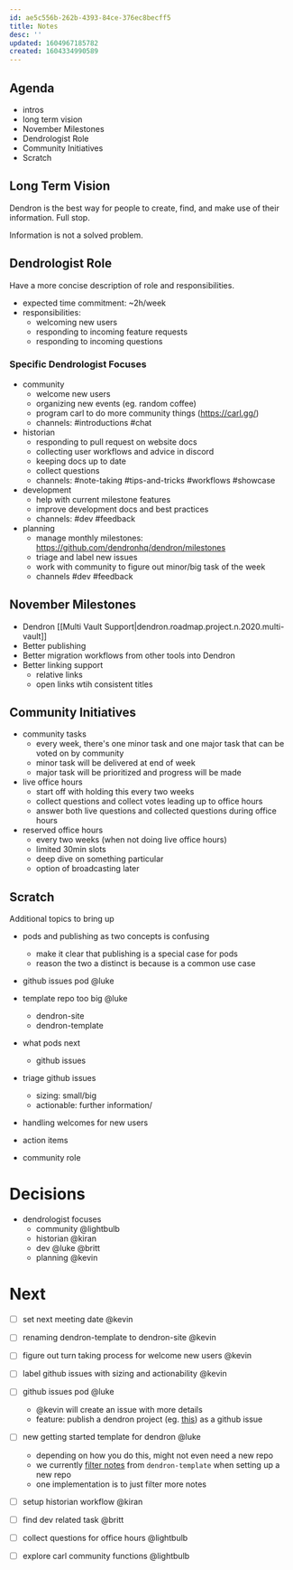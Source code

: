 ```yaml
---
id: ae5c556b-262b-4393-84ce-376ec8becff5
title: Notes
desc: ''
updated: 1604967185782
created: 1604334990589
---
```

## Agenda

- intros
- long term vision
- November Milestones
- Dendrologist Role
- Community Initiatives
- Scratch

## Long Term Vision

Dendron is the best way for people to create, find, and make use of their information. Full stop. 

Information is not a solved problem. 

## Dendrologist Role

Have a more concise description of role and responsibilities.

- expected time commitment: ~2h/week
- responsibilities:
  - welcoming new users
  - responding to incoming feature requests
  - responding to incoming questions

### Specific Dendrologist Focuses

- community
  - welcome new users
  - organizing new events (eg. random coffee)
  - program carl to do more community things (<https://carl.gg/>)
  - channels: #introductions #chat
- historian
  - responding to pull request on website docs
  - collecting user workflows and advice in discord 
  - keeping docs up to date
  - collect questions 
  - channels: #note-taking #tips-and-tricks #workflows #showcase
- development
  - help with current milestone features
  - improve development docs and best practices
  - channels: #dev #feedback
- planning
  - manage monthly milestones: <https://github.com/dendronhq/dendron/milestones>
  - triage and label new issues
  - work with community to figure out minor/big task of the week
  - channels #dev #feedback

## November Milestones

- Dendron [[Multi Vault Support|dendron.roadmap.project.n.2020.multi-vault]]
- Better publishing 
- Better migration workflows from other tools into Dendron
- Better linking support
  - relative links 
  - open links wtih consistent titles

## Community Initiatives

- community tasks
  - every week, there's one minor task and one major task that can be voted on by community
  - minor task will be delivered at end of week
  - major task will be prioritized and progress will be made
- live office hours
  - start off with holding this every two weeks
  - collect questions and collect votes leading up to office hours
  - answer both live questions and collected questions during office hours 
- reserved office hours
  - every two weeks (when not doing live office hours)
  - limited 30min slots 
  - deep dive on something particular
  - option of broadcasting later

## Scratch

Additional topics to bring up

- pods and publishing as two concepts is confusing
  - make it clear that publishing is a special case for pods
  - reason the two a distinct is because is a common use case

- github issues pod @luke

- template repo too big @luke
  - dendron-site
  - dendron-template

- what pods next
  - github issues 

- triage github issues
  - sizing: small/big
  - actionable: further information/

- handling welcomes for new users

- action items 

- community role 

# Decisions

- dendrologist focuses
  - community @lightbulb
  - historian @kiran
  - dev @luke @britt
  - planning @kevin

# Next

- [ ] set next meeting date @kevin

- [ ] renaming dendron-template to dendron-site @kevin

- [ ] figure out turn taking process for welcome new users @kevin

- [ ] label github issues with sizing and actionability @kevin

- [ ] github issues pod @luke 
  - @kevin will create an issue with more details
  - feature: publish a dendron project (eg. [this](https://dendron.so/notes/45cfb9f2-46cf-4f67-a41e-834818fbd06e.html)) as a github issue

- [ ] new getting started template for dendron @luke 
  - depending on how you do this, might not even need a new repo
  - we currently [filter notes](https://github.com/dendronhq/dendron/blob/master/packages/plugin-core/src/commands/SetupWorkspace.ts#L139:L139) from `dendron-template` when setting up a new repo
  - one implementation is to just filter more notes 

- [ ] setup historian workflow @kiran

- [ ] find dev related task @britt

- [ ] collect questions for office hours @lightbulb

- [ ] explore carl community functions @lightbulb

